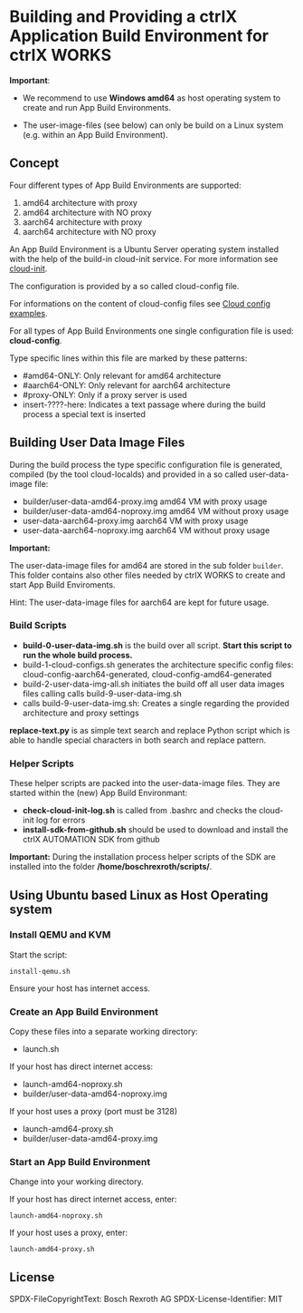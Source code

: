 # Building and Providing a ctrlX Application Build Environment for ctrlX WORKS

__Important__:

* We recommend to use __Windows amd64__ as host operating system to create and run App Build Environments.

* The user-image-files (see below) can only be build on a Linux system (e.g. within an App Build Environment).

## Concept

Four different types of App Build Environments are supported:

1. amd64 architecture with proxy
2. amd64 architecture with NO proxy
3. aarch64 architecture with proxy
4. aarch64 architecture with NO proxy

An App Build Environment is a Ubuntu Server operating system installed with the help of the build-in cloud-init service. For more information see [cloud-init](https://cloud-init.io/).

The configuration is provided by a so called cloud-config file.

For informations on the content of cloud-config files see [Cloud config examples](https://cloudinit.readthedocs.io/en/latest/topics/examples.html).

For all types of App Build Environments one single configuration file is used: __cloud-config__.

Type specific lines within this file are marked by these patterns:

* #amd64-ONLY: Only relevant for amd64 architecture
* #aarch64-ONLY: Only relevant for aarch64 architecture
* #proxy-ONLY: Only if a proxy server is used
* insert-????-here: Indicates a text passage where during the build process a special text is inserted

## Building User Data Image Files

During the build process the type specific configuration file is generated, compiled (by the tool cloud-localds) and provided in a so called user-data-image file:

* builder/user-data-amd64-proxy.img     amd64 VM with proxy usage
* builder/user-data-amd64-noproxy.img   amd64 VM without proxy usage
* user-data-aarch64-proxy.img           aarch64 VM with proxy usage
* user-data-aarch64-noproxy.img         aarch64 VM without proxy usage

__Important:__

The user-data-image files for amd64 are stored in the sub folder `builder`. This folder contains also other files needed by ctrlX WORKS to create and start App Build Enviroments.

Hint: The user-data-image files for aarch64 are kept for future usage.

### Build Scripts

* __build-0-user-data-img.sh__ is the build over all script. __Start this script to run the whole build process.__
* build-1-cloud-configs.sh generates the architecture specific config files: cloud-config-aarch64-generated, cloud-config-amd64-generated
* build-2-user-data-img-all.sh initiates the build off all user data images files calling calls build-9-user-data-img.sh
* calls build-9-user-data-img.sh: Creates a single regarding the provided architecture and proxy settings

__replace-text.py__ is as simple text search and replace Python script which is able to handle special characters in both search and replace pattern.

### Helper Scripts

These helper scripts are packed into the user-data-image files. They are started within the (new) App Build Environmant:

* __check-cloud-init-log.sh__ is called from .bashrc and checks the cloud-init log for errors
* __install-sdk-from-github.sh__ should be used to download and install the ctrlX AUTOMATION SDK from github

__Important:__
During the installation process helper scripts of the SDK are installed into the folder __/home/boschrexroth/scripts/__.

## Using Ubuntu based Linux as Host Operating system

### Install QEMU and KVM

Start the script:

	install-qemu.sh

Ensure your host has internet access.

### Create an App Build Environment

Copy these files into a separate working directory:

* launch.sh

If your host has direct internet access:

* launch-amd64-noproxy.sh
* builder/user-data-amd64-noproxy.img

If your host uses a proxy (port must be 3128)

* launch-amd64-proxy.sh
* builder/user-data-amd64-proxy.img

### Start an App Build Environment

Change into your working directory.

If your host has direct internet access, enter:

	launch-amd64-noproxy.sh

If your host uses a proxy, enter:

	launch-amd64-proxy.sh

## License

SPDX-FileCopyrightText: Bosch Rexroth AG
SPDX-License-Identifier: MIT